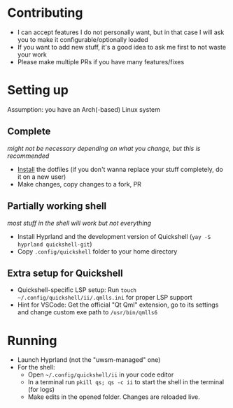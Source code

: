 # Contributing

- I can accept features I do not personally want, but in that case I will ask you to make it configurable/optionally loaded
- If you want to add new stuff, it's a good idea to ask me first to not waste your work
- Please make multiple PRs if you have many features/fixes

# Setting up

Assumption: you have an Arch(-based) Linux system

## Complete

_might not be necessary depending on what you change, but this is recommended_

- [Install](/README.md#installation) the dotfiles (if you don't wanna replace your stuff completely, do it on a new user)
- Make changes, copy changes to a fork, PR

## Partially working shell

_most stuff in the shell will work but not everything_

- Install Hyprland and the development version of Quickshell (`yay -S hyprland quickshell-git`)
- Copy `.config/quickshell` folder to your home directory

## Extra setup for Quickshell

- Quickshell-specific LSP setup: Run `touch ~/.config/quickshell/ii/.qmlls.ini` for proper LSP support
- Hint for VSCode: Get the official "Qt Qml" extension, go to its settings and change custom exe path to `/usr/bin/qmlls6`

# Running

- Launch Hyprland (not the "uwsm-managed" one)
- For the shell:
  - Open `~/.config/quickshell/ii` in your code editor
  - In a terminal run `pkill qs; qs -c ii` to start the shell in the terminal (for logs)
  - Make edits in the opened folder. Changes are reloaded live.
